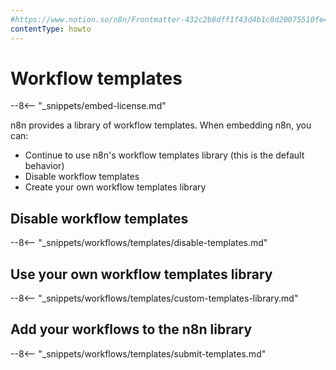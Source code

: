 ```yaml
---
#https://www.notion.so/n8n/Frontmatter-432c2b8dff1f43d4b1c8d20075510fe4
contentType: howto
---
```


# Workflow templates

--8<-- "_snippets/embed-license.md"

n8n provides a library of workflow templates. When embedding n8n, you can:

* Continue to use n8n's workflow templates library (this is the default behavior)
* Disable workflow templates
* Create your own workflow templates library

## Disable workflow templates

--8<-- "_snippets/workflows/templates/disable-templates.md"

## Use your own workflow templates library

--8<-- "_snippets/workflows/templates/custom-templates-library.md"

## Add your workflows to the n8n library

--8<-- "_snippets/workflows/templates/submit-templates.md"


